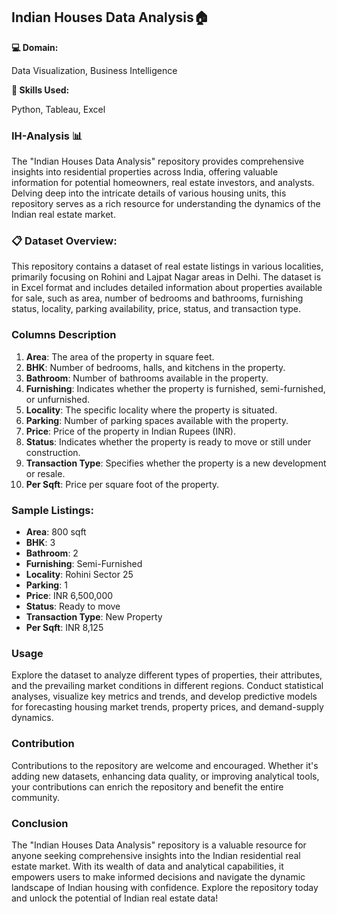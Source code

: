 
## **Indian Houses Data Analysis🏠**

**💻 Domain:**

Data Visualization, Business Intelligence

**📖 Skills Used:**

Python, Tableau, Excel

### **IH-Analysis 📊**

The "Indian Houses Data Analysis" repository provides comprehensive insights into residential properties across India, offering valuable information for potential homeowners, real estate investors, and analysts. Delving deep into the intricate details of various housing units, this repository serves as a rich resource for understanding the dynamics of the Indian real estate market.

### **📋 Dataset Overview:**

This repository contains a dataset of real estate listings in various localities, primarily focusing on Rohini and Lajpat Nagar areas in Delhi. The dataset is in Excel format and includes detailed information about properties available for sale, such as area, number of bedrooms and bathrooms, furnishing status, locality, parking availability, price, status, and transaction type.

### **Columns Description**
1. **Area**: The area of the property in square feet.
2. **BHK**: Number of bedrooms, halls, and kitchens in the property.
3. **Bathroom**: Number of bathrooms available in the property.
4. **Furnishing**: Indicates whether the property is furnished, semi-furnished, or unfurnished.
5. **Locality**: The specific locality where the property is situated.
6. **Parking**: Number of parking spaces available with the property.
7. **Price**: Price of the property in Indian Rupees (INR).
8. **Status**: Indicates whether the property is ready to move or still under construction.
9. **Transaction Type**: Specifies whether the property is a new development or resale.
10. **Per Sqft**: Price per square foot of the property.

 ###  **Sample Listings:**
- **Area**: 800 sqft
- **BHK**: 3
- **Bathroom**: 2
- **Furnishing**: Semi-Furnished
- **Locality**: Rohini Sector 25
- **Parking**: 1
- **Price**: INR 6,500,000
- **Status**: Ready to move
- **Transaction Type**: New Property
- **Per Sqft**: INR 8,125

### Usage
Explore the dataset to analyze different types of properties, their attributes, and the prevailing market conditions in different regions. Conduct statistical analyses, visualize key metrics and trends, and develop predictive models for forecasting housing market trends, property prices, and demand-supply dynamics.

### Contribution
Contributions to the repository are welcome and encouraged. Whether it's adding new datasets, enhancing data quality, or improving analytical tools, your contributions can enrich the repository and benefit the entire community.

### Conclusion
The "Indian Houses Data Analysis" repository is a valuable resource for anyone seeking comprehensive insights into the Indian residential real estate market. With its wealth of data and analytical capabilities, it empowers users to make informed decisions and navigate the dynamic landscape of Indian housing with confidence. Explore the repository today and unlock the potential of Indian real estate data!


